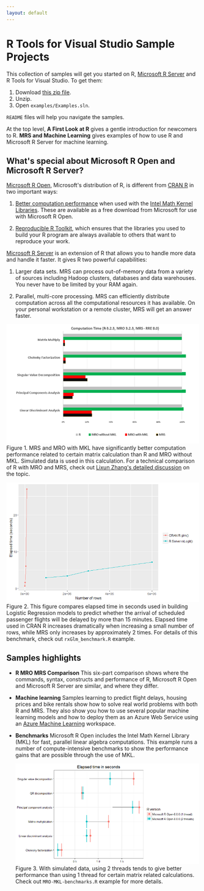 ```yaml
---
layout: default
---
```


# R Tools for Visual Studio Sample Projects

This collection of samples will get you started on R, [Microsoft R Server](http://aka.ms/rtvs-msft-r) and R Tools for Visual Studio. To get them:

1. Download [this zip file](https://github.com/Microsoft/RTVS-docs/archive/master.zip).
2. Unzip.
3. Open `examples/Examples.sln`.

`README` files will help you navigate the samples.

At the top level, **A First Look at R** gives a gentle introduction for newcomers to R. **MRS and Machine Learning** gives examples of how to use R and Microsoft R Server for machine learning.


## What's special about Microsoft R Open and Microsoft R Server?

[Microsoft R Open](http://aka.ms/rtvs-r-open), Microsoft's distribution of R, is different from [CRAN R](https://cran.r-project.org/) in two important ways:

1. [Better computation performance](https://mran.revolutionanalytics.com/rro/#intelmkl1) when used with the [Intel Math Kernel Libraries](https://software.intel.com/en-us/intel-mkl). These are available as a free download from Microsoft for use with Microsoft R Open.

1. [Reproducible R Toolkit](https://mran.revolutionanalytics.com/rro/#reproducibility), which ensures that the libraries you used to build your R program are always available to others that want to reproduce your work.


[Microsoft R Server](http://aka.ms/rtvs-msft-r) is an extension of R that allows you to handle more data and handle it faster. It gives R two powerful capabilities:

1. Larger data sets. MRS can process out-of-memory data from a variety of sources including Hadoop clusters, databases and data warehouses. You never have to be limited by your RAM again.

1. Parallel, multi-core processing. MRS can efficiently distribute computation across all the computational resources it has available. On your personal workstation or a remote cluster, MRS will get an answer faster.


![benchmark](./media/speed_comparison.png)
Figure 1. MRS and MRO with MKL have significantly better computation performance related to certain matrix calculation than R and MRO without MKL. Simulated data  is used in this calculation. For a technical comparison of R with MRO and MRS, check out [Lixun Zhang's
detailed discussion](http://htmlpreview.github.io/?https://github.com/lixzhang/R-MRO-MRS/blob/master/Introduction_to_MRO_and_MRS.html) on the topic.

![rxGlm benchmark](./media/samples/Introduction_to_R_Server/rxGLM_benchmark.PNG)
Figure 2. This figure compares elapsed time in seconds used in building Logistic Regression models to predict whether the arrival of scheduled passenger flights will be delayed by more than 15 minutes. Elapsed time used in CRAN R increases dramatically when increasing a small number of rows, while MRS only increases by approximately 2 times. For details of this benchmark, check out `rxGlm_benchmark.R` example.


## Samples highlights

* **R MRO MRS Comparison**
	This six-part comparison shows where the commands, syntax, constructs and performance of R, Microsoft R Open and Microsoft R Server are similar, and where they differ.

* **Machine learning**
	Samples learning to predict flight delays, housing prices and bike rentals show how to solve real world problems with both R and MRS. They also show you how to use several popular machine learning models and how to deploy them as an Azure Web Service using an [Azure Machine Learning](https://azure.microsoft.com/en-us/services/machine-learning/) workspace.

* **Benchmarks**
    Microsoft R Open includes the Intel Math Kernel Library (MKL) for fast, parallel linear algebra computations. This example runs a number of compute-intensive benchmarks to show the performance gains that are possible through the use of MKL.

    ![](./media/sample_mro_benchmark_plot.PNG)
Figure 3. With simulated data, using 2 threads tends to give better performance than using 1 thread for certain matrix related calculations. Check out `MRO-MKL-benchmarks.R` example for more details.   
